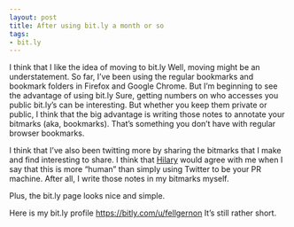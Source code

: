 ```yaml
---
layout: post
title: After using bit.ly a month or so
tags:
- bit.ly
---
```

<p>I think that I like the idea of moving to bit.ly Well, moving might be an understatement. So far, I&#8217;ve been using the regular bookmarks and bookmark folders in Firefox and Google Chrome. But I&#8217;m beginning to see the advantage of using bit.ly Sure, getting numbers on who accesses you public bit.ly&#8217;s can be interesting. But whether you keep them private or public, I think that the big advantage is writing those notes to annotate your bitmarks (aka, bookmarks). That&#8217;s something you don&#8217;t have with regular browser bookmarks.</p>
<p>I think that I&#8217;ve also been twitting more by sharing the bitmarks that I make and find interesting to share. I think that <a href="http://bit.ly/12vVmbp">Hilary</a> would agree with me when I say that this is more &#8220;human&#8221; than simply using Twitter to be your PR machine. After all, I write those notes in my bitmarks myself.</p>
<p>Plus, the bit.ly page looks nice and simple.</p>
<p>Here is my bit.ly profile <a href="https://bitly.com/u/fellgernon"><a href="https://bitly.com/u/fellgernon">https://bitly.com/u/fellgernon</a></a> It&#8217;s still rather short.</p>
